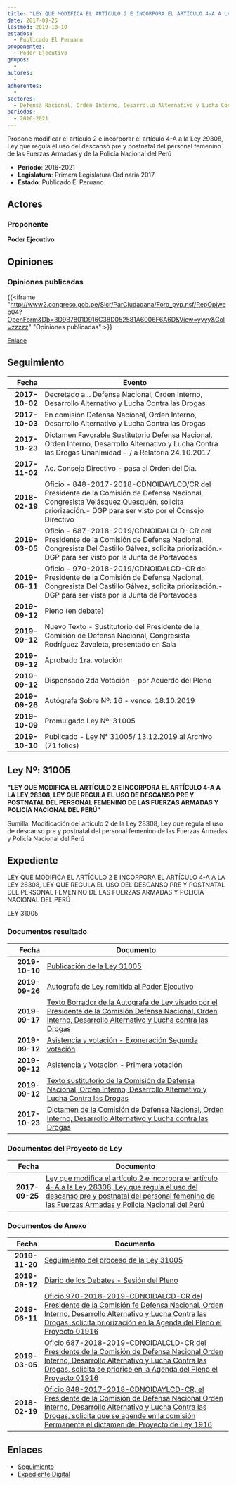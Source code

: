 ```yaml
---
title: "LEY QUE MODIFICA EL ARTÍCULO 2 E INCORPORA EL ARTÍCULO 4-A A LA LEY 28308, LEY QUE REGULA EL USO DEL DESCANSO PRE Y POSTNATAL DEL PERSONAL FEMENINO DE LAS FUERZAS ARMADAS Y POLICÍA NACIONAL DEL PERÚ"
date: 2017-09-25
lastmod: 2019-10-10
estados: 
  - Publicado El Peruano
proponentes: 
  - Poder Ejecutivo
grupos: 
  - 
autores: 
  - 
adherentes: 
  - 
sectores: 
  - Defensa Nacional, Orden Interno, Desarrollo Alternativo y Lucha Contra las Drogas
periodos: 
  - 2016-2021
---
```


Propone modificar el artículo 2 e incorporar el artículo 4-A a la Ley 29308, Ley que regula el uso del descanso pre y postnatal del personal femenino de las Fuerzas Armadas y de la Policía Nacional del Perú

- **Periodo**: 2016-2021
- **Legislatura**: Primera Legislatura Ordinaria 2017
- **Estado**: Publicado El Peruano

## Actores

### Proponente

**Poder Ejecutivo**


## Opiniones

### Opiniones publicadas

{{<iframe "http://www2.congreso.gob.pe/Sicr/ParCiudadana/Foro_pvp.nsf/RepOpiweb04?OpenForm&Db=3D9B7801D916C38D052581A6006F6A6D&View=yyyy&Col=zzzzz" "Opiniones publicadas" >}}

[Enlace](http://www2.congreso.gob.pe/Sicr/ParCiudadana/Foro_pvp.nsf/RepOpiweb04?OpenForm&Db=3D9B7801D916C38D052581A6006F6A6D&View=yyyy&Col=zzzzz)

## Seguimiento

| Fecha | Evento |
|------:|--------|
| **2017-10-02** | Decretado a... Defensa Nacional, Orden Interno, Desarrollo Alternativo y Lucha Contra las Drogas|
| **2017-10-03** | En comisión Defensa Nacional, Orden Interno, Desarrollo Alternativo y Lucha Contra las Drogas|
| **2017-10-23** | Dictamen Favorable Sustitutorio Defensa Nacional, Orden Interno, Desarrollo Alternativo y Lucha Contra las Drogas Unanimidad - / a Relatoría 24.10.2017|
| **2017-11-02** | Ac. Consejo Directivo - pasa al Orden del Día.|
| **2018-02-19** | Oficio - 848-2017-2018-CDNOIDAYLCD/CR del Presidente de la Comisión de Defensa Nacional, Congresista Velásquez Quesquén, solicita priorización.- DGP para ser visto por el Consejo Directivo|
| **2019-03-05** | Oficio - 687-2018-2019/CDNOIDALCLD-CR del Presidente de la Comisión de Defensa Nacional, Congresista Del Castillo Gálvez, solicita priorización.- DGP para ser visto por la Junta de Portavoces|
| **2019-06-11** | Oficio - 970-2018-2019/CDNOIDALCD-CR del Presidente de la Comisión de Defensa Nacional, Congresista Del Castillo Gálvez, solicita priorización.- DGP para ser vista por la Junta de Portavoces|
| **2019-09-12** | Pleno (en debate)|
| **2019-09-12** | Nuevo Texto - Sustitutorio del Presidente de la Comisión de Defensa Nacional, Congresista Rodríguez Zavaleta, presentado en Sala|
| **2019-09-12** | Aprobado 1ra. votación|
| **2019-09-12** | Dispensado 2da Votación - por Acuerdo del Pleno|
| **2019-09-26** | Autógrafa Sobre Nº: 16 - vence: 18.10.2019|
| **2019-10-09** | Promulgado Ley Nº: 31005|
| **2019-10-10** | Publicado - Ley N° 31005/ 13.12.2019 al Archivo (71 folios)|

## Ley Nº: 31005

**"LEY QUE MODIFICA EL ARTÍCULO 2 E INCORPORA EL ARTÍCULO 4-A A LA LEY 28308, LEY QUE REGULA EL USO DE DESCANSO PRE Y POSTNATAL DEL PERSONAL FEMENINO DE LAS FUERZAS ARMADAS Y POLICÍA NACIONAL DEL PERÚ"**

Sumilla: Modificación del artículo 2 de la Ley 28308, Ley que regula el uso de descanso pre y postnatal del personal femenino de las Fuerzas Armadas y Policía Nacional del Perú


## Expediente

LEY QUE MODIFICA EL ARTÍCULO 2 E INCORPORA EL ARTÍCULO 4-A A LA LEY 28308, LEY QUE REGULA EL USO DEL DESCANSO PRE Y POSTNATAL DEL PERSONAL FEMENINO DE LAS FUERZAS ARMADAS Y POLICÍA NACIONAL DEL PERÚ

LEY 31005


### Documentos resultado

| Fecha | Documento |
|------:|--------|
| **2019-10-10** | [Publicación de la Ley 31005](http://www.leyes.congreso.gob.pe/Documentos/2016_2021/ADLP/Normas_Legales/31005-LEY.pdf) |
| **2019-09-26** | [Autografa de Ley remitida al Poder Ejecutivo](http://www.leyes.congreso.gob.pe/Documentos/2016_2021/ADLP/Texto_Aprobado/AU0191620190926.pdf) |
| **2019-09-17** | [Texto Borrador de la Autografa de Ley visado por el Presidente de la Comisión Defensa Nacional, Orden Interno, Desarrollo Alternativo y Lucha contra las Drogas](http://www.leyes.congreso.gob.pe/Documentos/2016_2021/Texto_Borrador_de_Autografa/BAU01916200190917.pdf) |
| **2019-09-12** | [Asistencia y votación - Exoneración Segunda votación](http://www.leyes.congreso.gob.pe/Documentos/2016_2021/Asistencia_y_Votacion/Proyectos_de_Ley/Exoneracion_de_Segunda_Votacion/ESV0191620190912.pdf) |
| **2019-09-12** | [Asistencia y Votación - Primera votación](http://www.leyes.congreso.gob.pe/Documentos/2016_2021/Asistencia_y_Votacion/Proyectos_de_Ley/AV0191620190912.pdf) |
| **2019-09-12** | [Texto sustitutorio de la Comisión de Defensa Nacional, Orden Interno, Desarrollo Alternativo y Lucha Contra las Drogas](http://www.leyes.congreso.gob.pe/Documentos/2016_2021/Texto_Sustitutorio/Proyectos_de_Ley/TS0191620190912.pdf) |
| **2017-10-23** | [Dictamen de la Comisión de Defensa Nacional, Orden Interno, Desarrollo Alternativo y Lucha contra las Drogas](http://www.leyes.congreso.gob.pe/Documentos/2016_2021/Dictamenes/Proyectos_de_Ley/01916DC07MAY20171023.pdf) |

### Documentos del Proyecto de Ley

| Fecha | Documento |
|------:|--------|
| **2017-09-25** | [Ley que modifica el artículo 2 e incorpora el artículo 4-A a la Ley 28308, Ley que regula el uso del descanso pre y postnatal del personal femenino de las Fuerzas Armadas y Policía Nacional del Perú](http://www.leyes.congreso.gob.pe/Documentos/2016_2021/Proyectos_de_Ley_y_de_Resoluciones_Legislativas/PL0191620170925..pdf) |

### Documentos de Anexo

| Fecha | Documento |
|------:|--------|
| **2019-11-20** | [Seguimiento del proceso de la Ley 31005](http://www.leyes.congreso.gob.pe/Documentos/2016_2021/Seguimiento_de_Proyectos_de_Ley/01916PL20191120.pdf) |
| **2019-09-12** | [Diario de los Debates - Sesión del Pleno](http://www2.congreso.gob.pe/Sicr/DiarioDebates/Publicad.nsf/SesionesPleno/05256D6E0073DFE905258474000ED4E1/$FILE/PLO-2019-10.pdf) |
| **2019-06-11** | [Oficio 970-2018-2019-CDNOIDALCD-CR del Presidente de la Comisión fe Defensa Nacional, Orden Interno, Desarrollo Alternativo y Lucha Contra las Drogas, solicita priorización en la Agenda del Pleno el Proyecto 01916](http://www.leyes.congreso.gob.pe/Documentos/2016_2021/Oficios/Comisiones_Ordinarias/OFICIO-970-2018-2019-CDNOIDALCD-CR.pdf) |
| **2019-03-05** | [Oficio 687-2018-2019-CDNOIDALCLD-CR del Presidente de la Comisión de Defensa Nacional Orden Interno, Desarrollo Alternativo y Lucha Contra las Drogas, solicita se priorice en la Agenda del Pleno el Proyecto 01916](http://www.leyes.congreso.gob.pe/Documentos/2016_2021/Oficios/Comisiones_Ordinarias/OFICIO.687-2018-2019-CDNOIDALCLD-CR.pdf) |
| **2018-02-19** | [Oficio 848-2017-2018-CDNOIDAYLCD-CR, el Presidente de la Comisión de Defensa Nacional Orden Interno, Desarrollo Alternativo y Lucha Contra las Drogas, solicita que se agende en la comisión Permanente el dictamen del Proyecto de Ley 1916](http://www.leyes.congreso.gob.pe/Documentos/2016_2021/Oficios/Comisiones_Ordinarias/OFICIO-848-2017-2018-CDNOIDAYLCD-CR.PDF) |

## Enlaces 

- [Seguimiento](http://www2.congreso.gob.pe/Sicr/TraDocEstProc/CLProLey2016.nsf/f7fff46988ca05b1052578e100829cc7/9ba5db8f322cf7e2052581a6006d8994?OpenDocument)
- [Expediente Digital](http://www2.congreso.gob.pe/Sicr/TraDocEstProc/CLProLey2016.nsf/f7fff46988ca05b1052578e100829cc7/9ba5db8f322cf7e2052581a6006d8994?OpenDocument&Click=05257FB7005EB655.eb71d0cf91d8294e05256cdf006b5706/$Body/0.1C6C)
